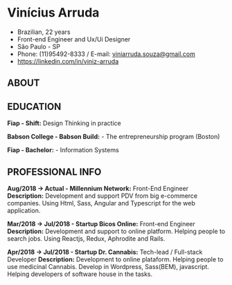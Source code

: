 # Vinícius Arruda

- Brazilian, 22 years
- Front-end Engineer and Ux/Ui Designer
- São Paulo - SP
- Phone: (11)95492-8333 / E-mail: viniarruda.souza@gmail.com
- https://linkedin.com/in/viniz-arruda

## ABOUT

## EDUCATION 

**Fiap - Shift:** Design Thinking in practice

**Babson College - Babson Build:** - The entrepreneurship program (Boston)

**Fiap - Bachelor:** - Information Systems

## PROFESSIONAL INFO

**Aug/2018 -> Actual - Millennium Network:** Front-End Engineer
**Description:** Development and support PDV from big e-commerce companies. Using Html, Sass, Angular and Typescript for the web application.

**Mar/2018 -> Jul/2018 - Startup Bicos Online:** Front-end Engineer
**Description:** Development and support to online platform. Helping people to search jobs. Using Reactjs, Redux, Aphrodite and Rails.

**Apr/2018 -> Jul/2018 - Startup Dr. Cannabis:** Tech-lead / Full-stack Developer
**Description:** Development to online plataform. Helping people to use medicinal Cannabis. Develop in Wordpress, Sass(BEM), javascript. Helping developers of software house in the tasks.


